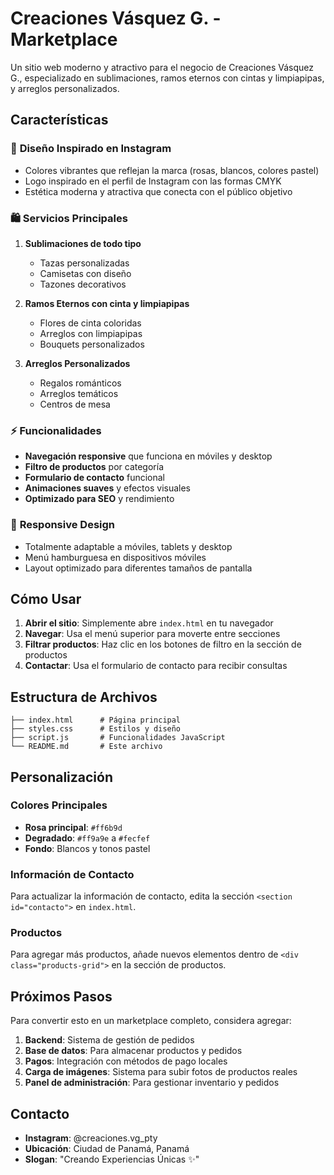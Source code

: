 # Creaciones Vásquez G. - Marketplace

Un sitio web moderno y atractivo para el negocio de Creaciones Vásquez G., especializado en sublimaciones, ramos eternos con cintas y limpiapipas, y arreglos personalizados.

## Características

### 🎨 **Diseño Inspirado en Instagram**
- Colores vibrantes que reflejan la marca (rosas, blancos, colores pastel)
- Logo inspirado en el perfil de Instagram con las formas CMYK
- Estética moderna y atractiva que conecta con el público objetivo

### 🛍️ **Servicios Principales**
1. **Sublimaciones de todo tipo**
   - Tazas personalizadas
   - Camisetas con diseño
   - Tazones decorativos

2. **Ramos Eternos con cinta y limpiapipas**
   - Flores de cinta coloridas
   - Arreglos con limpiapipas
   - Bouquets personalizados

3. **Arreglos Personalizados**
   - Regalos románticos
   - Arreglos temáticos
   - Centros de mesa

### ⚡ **Funcionalidades**
- **Navegación responsive** que funciona en móviles y desktop
- **Filtro de productos** por categoría
- **Formulario de contacto** funcional
- **Animaciones suaves** y efectos visuales
- **Optimizado para SEO** y rendimiento

### 📱 **Responsive Design**
- Totalmente adaptable a móviles, tablets y desktop
- Menú hamburguesa en dispositivos móviles
- Layout optimizado para diferentes tamaños de pantalla

## Cómo Usar

1. **Abrir el sitio**: Simplemente abre `index.html` en tu navegador
2. **Navegar**: Usa el menú superior para moverte entre secciones
3. **Filtrar productos**: Haz clic en los botones de filtro en la sección de productos
4. **Contactar**: Usa el formulario de contacto para recibir consultas

## Estructura de Archivos

```
├── index.html      # Página principal
├── styles.css      # Estilos y diseño
├── script.js       # Funcionalidades JavaScript
└── README.md       # Este archivo
```

## Personalización

### Colores Principales
- **Rosa principal**: `#ff6b9d`
- **Degradado**: `#ff9a9e` a `#fecfef`
- **Fondo**: Blancos y tonos pastel

### Información de Contacto
Para actualizar la información de contacto, edita la sección `<section id="contacto">` en `index.html`.

### Productos
Para agregar más productos, añade nuevos elementos dentro de `<div class="products-grid">` en la sección de productos.

## Próximos Pasos

Para convertir esto en un marketplace completo, considera agregar:

1. **Backend**: Sistema de gestión de pedidos
2. **Base de datos**: Para almacenar productos y pedidos
3. **Pagos**: Integración con métodos de pago locales
4. **Carga de imágenes**: Sistema para subir fotos de productos reales
5. **Panel de administración**: Para gestionar inventario y pedidos

## Contacto

- **Instagram**: @creaciones.vg_pty
- **Ubicación**: Ciudad de Panamá, Panamá
- **Slogan**: "Creando Experiencias Únicas ✨"